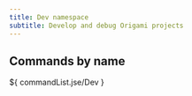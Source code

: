 ```yaml
---
title: Dev namespace
subtitle: Develop and debug Origami projects
---
```


## Commands by name

${ commandList.jse/Dev }
